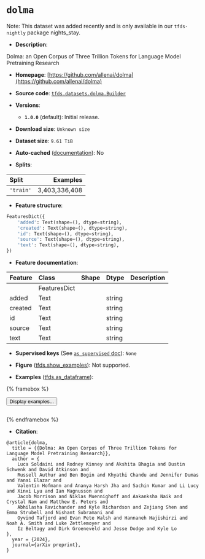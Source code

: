 <div itemscope itemtype="http://schema.org/Dataset">
  <div itemscope itemprop="includedInDataCatalog" itemtype="http://schema.org/DataCatalog">
    <meta itemprop="name" content="TensorFlow Datasets" />
  </div>
  <meta itemprop="name" content="dolma" />
  <meta itemprop="description" content="Dolma: an Open Corpus of Three Trillion Tokens for Language Model Pretraining&#10;Research&#10;&#10;To use this dataset:&#10;&#10;```python&#10;import tensorflow_datasets as tfds&#10;&#10;ds = tfds.load(&#x27;dolma&#x27;, split=&#x27;train&#x27;)&#10;for ex in ds.take(4):&#10;  print(ex)&#10;```&#10;&#10;See [the guide](https://www.tensorflow.org/datasets/overview) for more&#10;informations on [tensorflow_datasets](https://www.tensorflow.org/datasets).&#10;&#10;" />
  <meta itemprop="url" content="https://www.tensorflow.org/datasets/catalog/dolma" />
  <meta itemprop="sameAs" content="https://github.com/allenai/dolma" />
  <meta itemprop="citation" content="@article{dolma,&#10;  title = {{Dolma: An Open Corpus of Three Trillion Tokens for Language Model Pretraining Research}},&#10;  author = {&#10;    Luca Soldaini and Rodney Kinney and Akshita Bhagia and Dustin Schwenk and David Atkinson and&#10;    Russell Authur and Ben Bogin and Khyathi Chandu and Jennifer Dumas and Yanai Elazar and&#10;    Valentin Hofmann and Ananya Harsh Jha and Sachin Kumar and Li Lucy and Xinxi Lyu and Ian Magnusson and&#10;    Jacob Morrison and Niklas Muennighoff and Aakanksha Naik and Crystal Nam and Matthew E. Peters and&#10;    Abhilasha Ravichander and Kyle Richardson and Zejiang Shen and Emma Strubell and Nishant Subramani and&#10;    Oyvind Tafjord and Evan Pete Walsh and Hannaneh Hajishirzi and Noah A. Smith and Luke Zettlemoyer and&#10;    Iz Beltagy and Dirk Groeneveld and Jesse Dodge and Kyle Lo&#10;},&#10;  year = {2024},&#10;  journal={arXiv preprint},&#10;}" />
</div>

# `dolma`


Note: This dataset was added recently and is only available in our
`tfds-nightly` package
<span class="material-icons" title="Available only in the tfds-nightly package">nights_stay</span>.

*   **Description**:

Dolma: an Open Corpus of Three Trillion Tokens for Language Model Pretraining
Research

*   **Homepage**:
    [https://github.com/allenai/dolma](https://github.com/allenai/dolma)

*   **Source code**:
    [`tfds.datasets.dolma.Builder`](https://github.com/tensorflow/datasets/tree/master/tensorflow_datasets/datasets/dolma/dolma_dataset_builder.py)

*   **Versions**:

    *   **`1.0.0`** (default): Initial release.

*   **Download size**: `Unknown size`

*   **Dataset size**: `9.61 TiB`

*   **Auto-cached**
    ([documentation](https://www.tensorflow.org/datasets/performances#auto-caching)):
    No

*   **Splits**:

Split     | Examples
:-------- | ------------:
`'train'` | 3,403,336,408

*   **Feature structure**:

```python
FeaturesDict({
    'added': Text(shape=(), dtype=string),
    'created': Text(shape=(), dtype=string),
    'id': Text(shape=(), dtype=string),
    'source': Text(shape=(), dtype=string),
    'text': Text(shape=(), dtype=string),
})
```

*   **Feature documentation**:

Feature | Class        | Shape | Dtype  | Description
:------ | :----------- | :---- | :----- | :----------
        | FeaturesDict |       |        |
added   | Text         |       | string |
created | Text         |       | string |
id      | Text         |       | string |
source  | Text         |       | string |
text    | Text         |       | string |

*   **Supervised keys** (See
    [`as_supervised` doc](https://www.tensorflow.org/datasets/api_docs/python/tfds/load#args)):
    `None`

*   **Figure**
    ([tfds.show_examples](https://www.tensorflow.org/datasets/api_docs/python/tfds/visualization/show_examples)):
    Not supported.

*   **Examples**
    ([tfds.as_dataframe](https://www.tensorflow.org/datasets/api_docs/python/tfds/as_dataframe)):

<!-- mdformat off(HTML should not be auto-formatted) -->

{% framebox %}

<button id="displaydataframe">Display examples...</button>
<div id="dataframecontent" style="overflow-x:auto"></div>
<script>
const url = "https://storage.googleapis.com/tfds-data/visualization/dataframe/dolma-1.0.0.html";
const dataButton = document.getElementById('displaydataframe');
dataButton.addEventListener('click', async () => {
  // Disable the button after clicking (dataframe loaded only once).
  dataButton.disabled = true;

  const contentPane = document.getElementById('dataframecontent');
  try {
    const response = await fetch(url);
    // Error response codes don't throw an error, so force an error to show
    // the error message.
    if (!response.ok) throw Error(response.statusText);

    const data = await response.text();
    contentPane.innerHTML = data;
  } catch (e) {
    contentPane.innerHTML =
        'Error loading examples. If the error persist, please open '
        + 'a new issue.';
  }
});
</script>

{% endframebox %}

<!-- mdformat on -->

*   **Citation**:

```
@article{dolma,
  title = {{Dolma: An Open Corpus of Three Trillion Tokens for Language Model Pretraining Research}},
  author = {
    Luca Soldaini and Rodney Kinney and Akshita Bhagia and Dustin Schwenk and David Atkinson and
    Russell Authur and Ben Bogin and Khyathi Chandu and Jennifer Dumas and Yanai Elazar and
    Valentin Hofmann and Ananya Harsh Jha and Sachin Kumar and Li Lucy and Xinxi Lyu and Ian Magnusson and
    Jacob Morrison and Niklas Muennighoff and Aakanksha Naik and Crystal Nam and Matthew E. Peters and
    Abhilasha Ravichander and Kyle Richardson and Zejiang Shen and Emma Strubell and Nishant Subramani and
    Oyvind Tafjord and Evan Pete Walsh and Hannaneh Hajishirzi and Noah A. Smith and Luke Zettlemoyer and
    Iz Beltagy and Dirk Groeneveld and Jesse Dodge and Kyle Lo
},
  year = {2024},
  journal={arXiv preprint},
}
```

